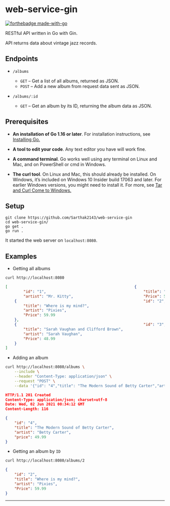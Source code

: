 # web-service-gin

[![forthebadge made-with-go](http://ForTheBadge.com/images/badges/made-with-go.svg)](https://go.dev/)

RESTful API written in Go with Gin.

API returns data about vintage jazz records.

## Endpoints

- ``/albums``

    - ``GET`` – Get a list of all albums, returned as JSON.
    - ``POST`` – Add a new album from request data sent as JSON.

- ``/albums/:id``

    - ``GET`` – Get an album by its ID, returning the album data as JSON.


## Prerequisites

- **An installation of Go 1.16 or later**. For installation instructions, see [Installing Go.](https://go.dev/doc/install)

- **A tool to edit your code**. Any text editor you have will work fine.

- **A command terminal**. Go works well using any terminal on Linux and Mac, and on PowerShell or cmd in Windows.

- **The curl tool**. On Linux and Mac, this should already be installed. On Windows, it’s included on Windows 10 Insider build 17063 and later. For earlier Windows versions, you might need to install it. For more, see [Tar and Curl Come to Windows.](https://docs.microsoft.com/en-us/virtualization/community/team-blog/2017/20171219-tar-and-curl-come-to-windows)

## Setup

```
git clone https://github.com/Sarthak2143/web-service-gin
cd web-service-gin/
go get .
go run .
```
It started the web server on `localhost:8080`.

## Examples

- Getting all albums

```bash
curl http://localhost:8080
```

```json
[                                                        {
        "id": "1",                                           "title": "After Dark",
        "artist": "Mr. Kitty",                               "Price": 56.99                                   },
    {                                                        "id": "2",
        "title": "Where is my mind?",
        "artist": "Pixies",
        "Price": 59.99
    },
    {                                                        "id": "3",
        "title": "Sarah Vaughan and Clifford Brown",
        "artist": "Sarah Vaughan",
        "Price": 48.99
    }
]
```

- Adding an album

```bash
curl http://localhost:8080/albums \
    --include \
    --header "Content-Type: application/json" \
    --request "POST" \
    --data '{"id": "4","title": "The Modern Sound of Betty Carter","artist": "Betty Carter","price": 49.99}'
```

```json
HTTP/1.1 201 Created
Content-Type: application/json; charset=utf-8
Date: Wed, 02 Jun 2021 00:34:12 GMT
Content-Length: 116

{
    "id": "4",
    "title": "The Modern Sound of Betty Carter",
    "artist": "Betty Carter",
    "price": 49.99
}
```

- Getting an album by `ID`

```bash
curl http://localhost:8080/albums/2
```

```json
{
    "id": "2",
    "title": "Where is my mind?",
    "artist": "Pixies",
    "Price": 59.99
}
```

---
